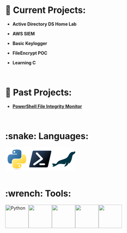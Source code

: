 <h1>🚀 Current Projects:</h1>
  <strong>
    
  - Active Directory DS Home Lab
  
  - AWS SIEM
    
  - Basic Keylogger
  
  - FileEncrypt POC
  
  - Learning C
  </strong>

<br>
<h1>📅 Past Projects:</h1>
<strong>
  
- [PowerShell File Integrity Monitor](https://github.com/sentry64/PowerShell-FIM)
</strong>

<br>
<h1>:snake: Languages:</h1>

<div style="display: flex;">
  <img src="https://github.com/devicons/devicon/blob/master/icons/python/python-original.svg" width="75" height="75">
  <img src="https://raw.githubusercontent.com/devicons/devicon/master/icons/powershell/powershell-original.svg" width="75" height="75">
  <img src="https://github.com/devicons/devicon/blob/master/icons/mariadb/mariadb-original.svg" width="75" height="75">
</div>

<br>
<h1>:wrench: Tools:</h1>

<div style="display: flex;">
  <img src="https://github.com/sentry64/sentry64/blob/main/images/vmware-workstation.png" width="75" height="75" title="Python">
  <img src="https://github.com/sentry64/sentry64/blob/main/images/kali-linux.png" width="75" height="75">
  <img src="https://github.com/sentry64/sentry64/blob/main/images/wireshark.png" width="75" height="75">
  <img src="https://github.com/sentry64/sentry64/blob/main/images/nmap.png" width="75" height="75">
  <img src="https://github.com/sentry64/sentry64/blob/main/images/metasploit.png" width="75" height="75">
</div>
